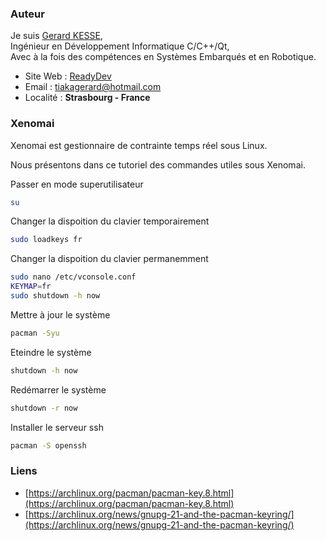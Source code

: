 ### Auteur

Je suis 
[Gerard KESSE](https://readydev.ovh/presentation/ "Accédez à mon site web (ReadyDev)"),  
Ingénieur en Développement Informatique C/C++/Qt,  
Avec à la fois des compétences en Systèmes Embarqués et en Robotique.  

* Site Web : [ReadyDev](https://readydev.ovh "Accédez à mon site web (ReadyDev)")
* Email : [tiakagerard@hotmail.com](mailto:tiakagerard@hotmail.com?subject=Contact&body=Bonjour "Me contactez par email")
* Localité : **Strasbourg - France**

### Xenomai

Xenomai est gestionnaire de contrainte temps réel sous Linux. 

Nous présentons dans ce tutoriel des commandes utiles sous Xenomai.

Passer en mode superutilisateur
```sh
su
```

Changer la dispoition du clavier temporairement
```sh
sudo loadkeys fr
```

Changer la dispoition du clavier permanemment
```sh
sudo nano /etc/vconsole.conf
KEYMAP=fr
sudo shutdown -h now
```

Mettre à jour le système
```sh
pacman -Syu
```

Eteindre le système
```sh
shutdown -h now
```

Redémarrer le système
```sh
shutdown -r now
```

Installer le serveur ssh
```sh
pacman -S openssh
```

### Liens

* [https://archlinux.org/pacman/pacman-key.8.html](https://archlinux.org/pacman/pacman-key.8.html)
* [https://archlinux.org/news/gnupg-21-and-the-pacman-keyring/](https://archlinux.org/news/gnupg-21-and-the-pacman-keyring/)